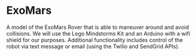 ExoMars
=======

A model of the ExoMars Rover that is able to maneuver around and avoid collisions. We will use the Lego Mindstorms Kit and an Arduino with a wifi shield for our purposes. Additional functionality includes control of the robot via text message or email (using the Twilio and SendGrid APIs).

